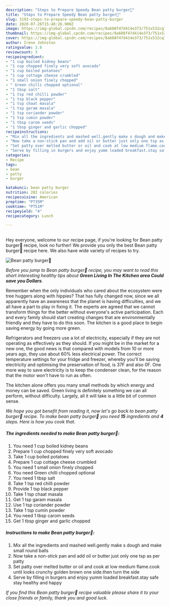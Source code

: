 ```yaml
---
description: "Steps to Prepare Speedy Bean patty burger💝"
title: "Steps to Prepare Speedy Bean patty burger💝"
slug: 3193-steps-to-prepare-speedy-bean-patty-burger
date: 2020-07-26T15:48:26.900Z
image: https://img-global.cpcdn.com/recipes/8a688f47d414e373/751x532cq70/bean-patty-burger💝-recipe-main-photo.jpg
thumbnail: https://img-global.cpcdn.com/recipes/8a688f47d414e373/751x532cq70/bean-patty-burger💝-recipe-main-photo.jpg
cover: https://img-global.cpcdn.com/recipes/8a688f47d414e373/751x532cq70/bean-patty-burger💝-recipe-main-photo.jpg
author: Irene Johnston
ratingvalue: 3.6
reviewcount: 3
recipeingredient:
- "1 cup boiled kidney beans"
- "1 cup chopped finely very soft avocado"
- "1 cup boiled potatoes"
- "1 cup cottage cheese crumbled"
- "1 small onion finely chopped"
- " Green chilli chopped optional"
- "1 tbsp salt"
- "1 tsp red chilli powder"
- "1 tsp black pepper"
- "1 tsp chaat masala"
- "1 tsp garam masala"
- "1 tsp coriander powder"
- "1 tsp cumin powder"
- "1 tbsp carom seeds"
- "1 tbsp ginger and garlic chopped"
recipeinstructions:
- "Mix all the ingredients and mashed well.gently make s dough and make small round balls"
- "Now take a non-stick pan and add oil or butter just only one tsp as per patty"
- "Set patty over melted butter or oil and cook at low medium flame.cook until looks crunchy golden brown one side.then turn the side"
- "Serve by filling in burgers and enjoy yumm loaded breakfast.stay safe stay healthy and happy"
categories:
- Recipe
tags:
- bean
- patty
- burger

katakunci: bean patty burger 
nutrition: 282 calories
recipecuisine: American
preptime: "PT35M"
cooktime: "PT51M"
recipeyield: "4"
recipecategory: Lunch

---
```

<br>
Hey everyone, welcome to our recipe page, if you're looking for Bean patty burger💝 recipe, look no further! We provide you only the best Bean patty burger💝 recipe here. We also have wide variety of recipes to try.
<br>


![Bean patty burger💝](https://img-global.cpcdn.com/recipes/8a688f47d414e373/751x532cq70/bean-patty-burger💝-recipe-main-photo.jpg)

<i>Before you jump to Bean patty burger💝 recipe, you may want to read this short interesting healthy tips about 
<strong>Green Living In The Kitchen area Could save you Dollars</strong>.</i>
</br>

Remember when the only individuals who cared about the ecosystem were tree huggers along with hippies? That has fully changed now, since we all apparently have an awareness that the planet is having difficulties, and we all have a part to play in fixing it. The experts are agreed that we cannot transform things for the better without everyone's active participation. Each and every family should start creating changes that are environmentally friendly and they have to do this soon. The kitchen is a good place to begin saving energy by going more green.

Refrigerators and freezers use a lot of electricity, especially if they are not operating as effectively as they should. If you might be in the market for a new one, the good news is that compared with models from 10 or more years ago, they use about 60% less electrical power. The correct temperature settings for your fridge and freezer, whereby you'll be saving electricity and optimising the preservation of food, is 37F and also 0F. One more way to save electricity is to keep the condenser clean, for the reason that the motor won't have to run as often.

The kitchen alone offers you many small methods by which energy and money can be saved. Green living is definitely something we can all perform, without difficulty. Largely, all it will take is a little bit of common sense.


<i>We hope you got benefit from reading it, now let's go back to bean patty burger💝 recipe. To make bean patty burger💝 you need <strong>15</strong> ingredients and <strong>4</strong> steps. Here is how you cook that.
</i>

##### The ingredients needed to make Bean patty burger💝:

1. You need 1 cup boiled kidney beans
1. Prepare 1 cup chopped finely very soft avocado
1. Take 1 cup boiled potatoes
1. Prepare 1 cup cottage cheese crumbled
1. You need 1 small onion finely chopped
1. You need  Green chilli chopped optional
1. You need 1 tbsp salt
1. Take 1 tsp red chilli powder
1. Provide 1 tsp black pepper
1. Take 1 tsp chaat masala
1. Get 1 tsp garam masala
1. Use 1 tsp coriander powder
1. Take 1 tsp cumin powder
1. You need 1 tbsp carom seeds
1. Get 1 tbsp ginger and garlic chopped


##### Instructions to make Bean patty burger💝:

1. Mix all the ingredients and mashed well.gently make s dough and make small round balls
1. Now take a non-stick pan and add oil or butter just only one tsp as per patty
1. Set patty over melted butter or oil and cook at low medium flame.cook until looks crunchy golden brown one side.then turn the side
1. Serve by filling in burgers and enjoy yumm loaded breakfast.stay safe stay healthy and happy


<i>If you find this Bean patty burger💝 recipe valuable please share it to your close friends or family, thank you and good luck.</i>
